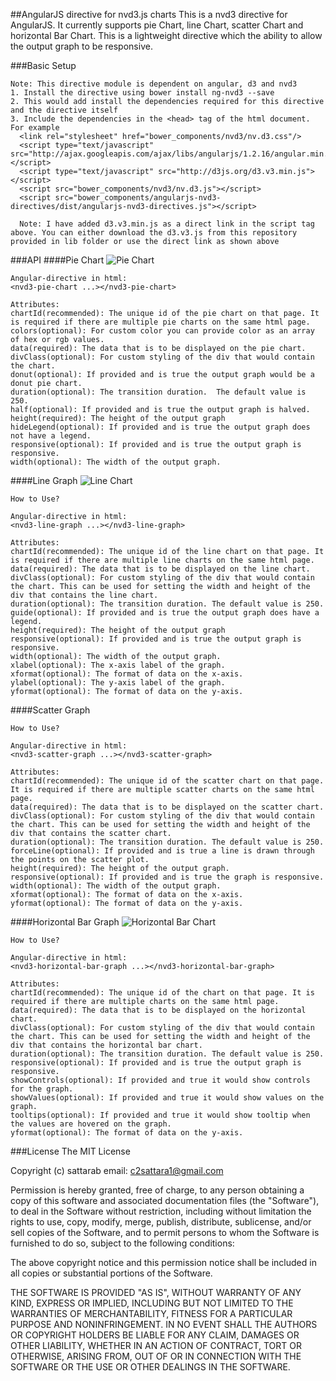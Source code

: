 ##AngularJS directive for nvd3.js charts
This is a nvd3 directive for AngularJS. It currently supports pie Chart, line Chart, scatter Chart and horizontal Bar Chart. This is a lightweight directive which the ability to allow the output graph to be responsive.

###Basic Setup
```
Note: This directive module is dependent on angular, d3 and nvd3
1. Install the directive using bower install ng-nvd3 --save
2. This would add install the dependencies required for this directive and the directive itself
3. Include the dependencies in the <head> tag of the html document. For example
  <link rel="stylesheet" href="bower_components/nvd3/nv.d3.css"/>
  <script type="text/javascript" src="http://ajax.googleapis.com/ajax/libs/angularjs/1.2.16/angular.min.js"></script>
  <script type="text/javascript" src="http://d3js.org/d3.v3.min.js"></script>
  <script src="bower_components/nvd3/nv.d3.js"></script>
  <script src="bower_components/angularjs-nvd3-directives/dist/angularjs-nvd3-directives.js"></script>
  
  Note: I have added d3.v3.min.js as a direct link in the script tag above. You can either download the d3.v3.js from this repository provided in lib folder or use the direct link as shown above
```

###API
####Pie Chart
![Pie Chart](https://github.com/sattarab/ng-nvd3/raw/master/img/pie-chart.png "Pie Chart")
```
Angular-directive in html:
<nvd3-pie-chart ...></nvd3-pie-chart>

Attributes:
chartId(recommended): The unique id of the pie chart on that page. It is required if there are multiple pie charts on the same html page.
colors(optional): For custom color you can provide color as an array of hex or rgb values.
data(required): The data that is to be displayed on the pie chart. 
divClass(optional): For custom styling of the div that would contain the chart.
donut(optional): If provided and is true the output graph would be a donut pie chart.
duration(optional): The transition duration.  The default value is 250.
half(optional): If provided and is true the output graph is halved.
height(required): The height of the output graph
hideLegend(optional): If provided and is true the output graph does not have a legend.
responsive(optional): If provided and is true the output graph is responsive.
width(optional): The width of the output graph.
```


####Line Graph
![Line Chart](https://github.com/sattarab/ng-nvd3/raw/master/img/line-chart.png "Line Chart")
```
How to Use?

Angular-directive in html:
<nvd3-line-graph ...></nvd3-line-graph>

Attributes:
chartId(recommended): The unique id of the line chart on that page. It is required if there are multiple line charts on the same html page.
data(required): The data that is to be displayed on the line chart. 
divClass(optional): For custom styling of the div that would contain the chart. This can be used for setting the width and height of the div that contains the line chart.
duration(optional): The transition duration. The default value is 250.
guide(optional): If provided and is true the output graph does have a legend.
height(required): The height of the output graph
responsive(optional): If provided and is true the output graph is responsive.
width(optional): The width of the output graph.
xlabel(optional): The x-axis label of the graph.
xformat(optional): The format of data on the x-axis.
ylabel(optional): The y-axis label of the graph.
yformat(optional): The format of data on the y-axis.
```


####Scatter Graph
```
How to Use?

Angular-directive in html:
<nvd3-scatter-graph ...></nvd3-scatter-graph>

Attributes:
chartId(recommended): The unique id of the scatter chart on that page. It is required if there are multiple scatter charts on the same html page.
data(required): The data that is to be displayed on the scatter chart. 
divClass(optional): For custom styling of the div that would contain the chart. This can be used for setting the width and height of the div that contains the scatter chart.
duration(optional): The transition duration. The default value is 250.
forceLine(optional): If provided and is true a line is drawn through the points on the scatter plot.
height(required): The height of the output graph.
responsive(optional): If provided and is true the graph is responsive.
width(optional): The width of the output graph.
xformat(optional): The format of data on the x-axis.
yformat(optional): The format of data on the y-axis.
```

####Horizontal Bar Graph
![Horizontal Bar Chart](https://github.com/sattarab/ng-nvd3/raw/master/img/horizontal-bar.png "Horizontal Bar Chart")
```
How to Use?

Angular-directive in html:
<nvd3-horizontal-bar-graph ...></nvd3-horizontal-bar-graph>

Attributes:
chartId(recommended): The unique id of the chart on that page. It is required if there are multiple charts on the same html page.
data(required): The data that is to be displayed on the horizontal chart. 
divClass(optional): For custom styling of the div that would contain the chart. This can be used for setting the width and height of the div that contains the horizontal bar chart.
duration(optional): The transition duration. The default value is 250.
responsive(optional): If provided and is true the output graph is responsive.
showControls(optional): If provided and true it would show controls for the graph.
showValues(optional): If provided and true it would show values on the graph.
tooltips(optional): If provided and true it would show tooltip when the values are hovered on the graph.
yformat(optional): The format of data on the y-axis.
```

###License
The MIT License

Copyright (c) sattarab email: c2sattara1@gmail.com

Permission is hereby granted, free of charge, to any person obtaining a copy
of this software and associated documentation files (the "Software"), to deal
in the Software without restriction, including without limitation the rights
to use, copy, modify, merge, publish, distribute, sublicense, and/or sell
copies of the Software, and to permit persons to whom the Software is
furnished to do so, subject to the following conditions:

The above copyright notice and this permission notice shall be included in
all copies or substantial portions of the Software.

THE SOFTWARE IS PROVIDED "AS IS", WITHOUT WARRANTY OF ANY KIND, EXPRESS OR
IMPLIED, INCLUDING BUT NOT LIMITED TO THE WARRANTIES OF MERCHANTABILITY,
FITNESS FOR A PARTICULAR PURPOSE AND NONINFRINGEMENT. IN NO EVENT SHALL THE
AUTHORS OR COPYRIGHT HOLDERS BE LIABLE FOR ANY CLAIM, DAMAGES OR OTHER
LIABILITY, WHETHER IN AN ACTION OF CONTRACT, TORT OR OTHERWISE, ARISING FROM,
OUT OF OR IN CONNECTION WITH THE SOFTWARE OR THE USE OR OTHER DEALINGS IN
THE SOFTWARE.